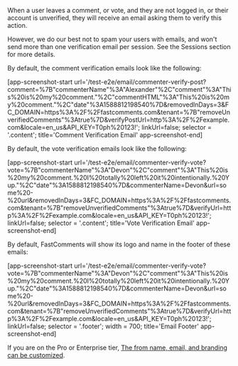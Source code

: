 When a user leaves a comment, or vote, and they are not logged in, or their account is
unverified, they will receive an email asking them to verify this action.

However, we do our best not to spam your users with emails, and won't send more than one
verification email per session. See the Sessions section for more details.

By default, the comment verification emails look like the following:

[app-screenshot-start url='/test-e2e/email/commenter-verify-post?comment=%7B"commenterName"%3A"Alexander"%2C"comment"%3A"This%20is%20my%20comment."%2C"commentHTML"%3A"This%20is%20my%20comment."%2C"date"%3A1588812198540%7D&removedInDays=3&FC_DOMAIN=https%3A%2F%2Ffastcomments.com&tenant=%7B"removeUnverifiedComments"%3Atrue%7D&verifyPostUrl=http%3A%2F%2Fexample.com&locale=en_us&API_KEY=T0ph%20123!'; linkUrl=false; selector = '.content'; title='Comment Verification Email' app-screenshot-end]

By default, the vote verification emails look like the following:

[app-screenshot-start url='/test-e2e/email/commenter-verify-vote?vote=%7B"commenterName"%3A"Devon"%2C"comment"%3A"This%20is%20my%20comment.%20I%20totally%20left%20it%20intentionally.%20Yup."%2C"date"%3A1588812198540%7D&commenterName=Devon&url=some%20-%20url&removedInDays=3&FC_DOMAIN=https%3A%2F%2Ffastcomments.com&tenant=%7B"removeUnverifiedComments"%3Atrue%7D&verifyUrl=http%3A%2F%2Fexample.com&locale=en_us&API_KEY=T0ph%20123!'; linkUrl=false; selector = '.content'; title='Vote Verification Email' app-screenshot-end]

By default, FastComments will show its logo and name in the footer of these emails:

[app-screenshot-start url='/test-e2e/email/commenter-verify-vote?vote=%7B"commenterName"%3A"Devon"%2C"comment"%3A"This%20is%20my%20comment.%20I%20totally%20left%20it%20intentionally.%20Yup."%2C"date"%3A1588812198540%7D&commenterName=Devon&url=some%20-%20url&removedInDays=3&FC_DOMAIN=https%3A%2F%2Ffastcomments.com&tenant=%7B"removeUnverifiedComments"%3Atrue%7D&verifyUrl=http%3A%2F%2Fexample.com&locale=en_us&API_KEY=T0ph%20123!'; linkUrl=false; selector = '.footer'; width = 700; title='Email Footer' app-screenshot-end]

If you are on the Pro or Enterprise tier, [The from name, email, and branding can be customized](/guide-multiple-sites.html#from-name-email-logo).
